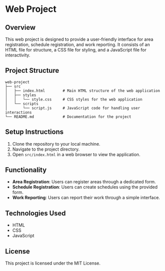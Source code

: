 # Web Project

## Overview
This web project is designed to provide a user-friendly interface for area registration, schedule registration, and work reporting. It consists of an HTML file for structure, a CSS file for styling, and a JavaScript file for interactivity.

## Project Structure
```
web-project
├── src
│   ├── index.html        # Main HTML structure of the web application
│   ├── styles
│   │   └── style.css     # CSS styles for the web application
│   └── scripts
│       └── script.js     # JavaScript code for handling user interactions
└── README.md             # Documentation for the project
```

## Setup Instructions
1. Clone the repository to your local machine.
2. Navigate to the project directory.
3. Open `src/index.html` in a web browser to view the application.

## Functionality
- **Area Registration**: Users can register areas through a dedicated form.
- **Schedule Registration**: Users can create schedules using the provided form.
- **Work Reporting**: Users can report their work through a simple interface.

## Technologies Used
- HTML
- CSS
- JavaScript

## License
This project is licensed under the MIT License.